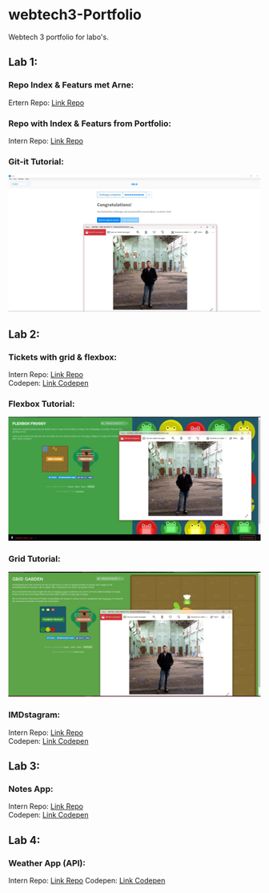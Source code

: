 # webtech3-Portfolio
Webtech 3 portfolio for labo's.

## Lab 1:
### Repo Index & Featurs met Arne:
Ertern Repo: [Link Repo](https://github.com/LarsPauwels/2imd-webtech3-lab1.git)

### Repo with Index & Featurs from Portfolio:
Intern Repo: [Link Repo](https://github.com/LarsPauwels/webtech3-Portfolio/tree/master/Lab%201)

### Git-it Tutorial:
![git-it](https://github.com/LarsPauwels/webtech3-Portfolio/blob/master/Lab%201/git-it.jpg)

## Lab 2:
### Tickets with grid & flexbox:
Intern Repo: [Link Repo](https://github.com/LarsPauwels/webtech3-Portfolio/tree/master/Lab%202/tickets)<br/>
Codepen: [Link Codepen](https://codepen.io/larspauwels-the-animator/pen/rRjRKo)

### Flexbox Tutorial:
![Flexbox](https://github.com/LarsPauwels/webtech3-Portfolio/blob/master/Lab%202/flexbox.jpg)

### Grid Tutorial:
![Grid](https://github.com/LarsPauwels/webtech3-Portfolio/blob/master/Lab%202/grid.jpg)

### IMDstagram:
Intern Repo: [Link Repo](https://github.com/LarsPauwels/webtech3-Portfolio/tree/master/Lab%202/IMDstagram)<br>
Codepen: [Link Codepen](https://codepen.io/larspauwels-the-animator/pen/moRgVM)

## Lab 3:
### Notes App:
Intern Repo: [Link Repo](https://github.com/LarsPauwels/webtech3-Portfolio/tree/master/Lab%203/note%20app)<br>
Codepen: [Link Codepen](https://codepen.io/larspauwels-the-animator/pen/wOdryZ)

## Lab 4:
### Weather App (API):
Intern Repo: [Link Repo](https://github.com/LarsPauwels/webtech3-Portfolio/tree/master/Lab%204/Weather%20App)
Codepen: [Link Codepen](https://codepen.io/larspauwels-the-animator/pen/oVPOYV)
